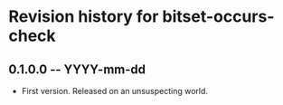 # Revision history for bitset-occurs-check

## 0.1.0.0 -- YYYY-mm-dd

* First version. Released on an unsuspecting world.
